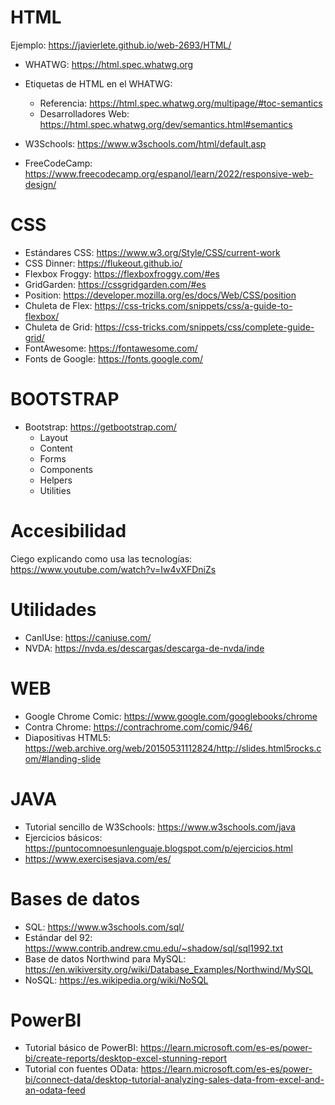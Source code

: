 # HTML

Ejemplo: https://javierlete.github.io/web-2693/HTML/

- WHATWG: https://html.spec.whatwg.org
- Etiquetas de HTML en el WHATWG: 
    - Referencia: https://html.spec.whatwg.org/multipage/#toc-semantics
    - Desarrolladores Web: https://html.spec.whatwg.org/dev/semantics.html#semantics

- W3Schools: https://www.w3schools.com/html/default.asp
- FreeCodeCamp: https://www.freecodecamp.org/espanol/learn/2022/responsive-web-design/

# CSS

- Estándares CSS: https://www.w3.org/Style/CSS/current-work
- CSS Dinner: https://flukeout.github.io/
- Flexbox Froggy: https://flexboxfroggy.com/#es
- GridGarden: https://cssgridgarden.com/#es
- Position: https://developer.mozilla.org/es/docs/Web/CSS/position
- Chuleta de Flex: https://css-tricks.com/snippets/css/a-guide-to-flexbox/
- Chuleta de Grid: https://css-tricks.com/snippets/css/complete-guide-grid/
- FontAwesome: https://fontawesome.com/
- Fonts de Google: https://fonts.google.com/

# BOOTSTRAP

- Bootstrap: https://getbootstrap.com/
    - Layout
    - Content
    - Forms
    - Components
    - Helpers
    - Utilities

# Accesibilidad

Ciego explicando como usa las tecnologías: https://www.youtube.com/watch?v=Iw4vXFDniZs

# Utilidades

- CanIUse: https://caniuse.com/
- NVDA: https://nvda.es/descargas/descarga-de-nvda/inde

# WEB

- Google Chrome Comic: https://www.google.com/googlebooks/chrome
- Contra Chrome: https://contrachrome.com/comic/946/
- Diapositivas HTML5: https://web.archive.org/web/20150531112824/http://slides.html5rocks.com/#landing-slide

# JAVA

- Tutorial sencillo de W3Schools: https://www.w3schools.com/java
- Ejercicios básicos: https://puntocomnoesunlenguaje.blogspot.com/p/ejercicios.html
- https://www.exercisesjava.com/es/
  
# Bases de datos

- SQL: https://www.w3schools.com/sql/
- Estándar del 92: https://www.contrib.andrew.cmu.edu/~shadow/sql/sql1992.txt
- Base de datos Northwind para MySQL: https://en.wikiversity.org/wiki/Database_Examples/Northwind/MySQL
- NoSQL: https://es.wikipedia.org/wiki/NoSQL

# PowerBI

- Tutorial básico de PowerBI: https://learn.microsoft.com/es-es/power-bi/create-reports/desktop-excel-stunning-report
- Tutorial con fuentes OData: https://learn.microsoft.com/es-es/power-bi/connect-data/desktop-tutorial-analyzing-sales-data-from-excel-and-an-odata-feed

